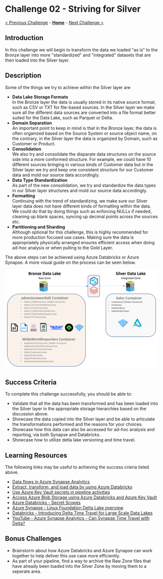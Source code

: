 # Challenge 02 - Striving for Silver

[< Previous Challenge](./Challenge-01.md) - **[Home](../README.md)** - [Next Challenge >](./Challenge-03.md)

## Introduction
In this challenge we will begin to transform the data we loaded "as is" to the Bronze layer into more "standardized" and "integrated" datasets that are then loaded into the Silver layer.


## Description
Some of the things we try to achieve within the Silver layer are
- __Data Lake Storage Formats__  
  In the Bronze layer the data is usually stored in its native source format, such as CSV or TXT for file-based sources. In the Silver layer we make sure all the different data sources are converted into a file format better suited for the Data Lake, such as Parquet or Delta.
- __Domain Separation__  
  An important point to keep in mind is that in the Bronze layer, the data is often organized based on the Source System or source object name, on the contrary, in the Silver layer the data is organized by Domain, such as Customer or Product. 
- __Consolidation__  
  We also try and consolidate the disparate data structures on the source side into a more conformed structure. For example, we could have 10 different sources bringing in various kinds of Customer data but in the Silver layer we try and keep one consistent structure for our Customer data and mold our source data accordingly.
- __Data Type Standardization__  
  As part of the new consolidation, we try and standardize the data types in our Silver layer structures and mold our source data accordingly.
- __Formatting__  
  Continuing with the trend of standardizing, we make sure our Silver layer data does not have different kinds of formatting within the data. We could do that by doing things such as enforcing NULLs if needed, cleaning up blank spaces, syncing up decimal points across the sources etc.
- __Partitioning and Sharding__  
  Although optional for this challenge, this is highly recommended for more production focused use cases. Making sure the data is appropriately physically arranged ensures efficient access when doing ad-hoc analysis or when pulling to the Gold Layer.
  
The above steps can be achieved using Azure Databricks or Azure Synapse.
A more visual guide on the process can be seen below.
  
![picture alt](../img/Silver.png) 
  
  
## Success Criteria
To complete this challenge successfully, you should be able to:
- Validate that all the data has been transformed and has been loaded into the Silver layer in the appropriate storage hierarchies based on the discussion above.
- Showcase the data copied into the Silver layer and be able to articulate the transformations performed and the reasons for your choices.
- Showcase how this data can also be accessed for ad-hoc analysis and reporting, via both Synapse and Databricks.
- Showcase how to utilize detla lake versioning and time travel.

## Learning Resources
The following links may be useful to achieving the success crieria listed above.
- [Data flows in Azure Synapse Analytics](https://learn.microsoft.com/en-us/azure/synapse-analytics/concepts-data-flow-overview) 
- [Extract, transform, and load data by using Azure Databricks](https://learn.microsoft.com/en-us/azure/databricks/scenarios/databricks-extract-load-sql-data-warehouse) 
- [Use Azure Key Vault secrets in pipeline activities](https://docs.microsoft.com/en-us/azure/data-factory/how-to-use-azure-key-vault-secrets-pipeline-activities)
- [Access Azure Blob Storage using Azure Databricks and Azure Key Vault](https://learn.microsoft.com/en-us/azure/key-vault/general/integrate-databricks-blob-storage)
- [Azure Databricks - Secret Scopes](https://learn.microsoft.com/en-us/azure/databricks/security/secrets/secret-scopes)
- [Azure Synapse - Linux Foundation Delta Lake overview](https://learn.microsoft.com/en-us/azure/synapse-analytics/spark/apache-spark-delta-lake-overview)
- [Databricks - Introducing Delta Time Travel for Large Scale Data Lakes](https://www.databricks.com/blog/2019/02/04/introducing-delta-time-travel-for-large-scale-data-lakes.html)
- [YouTube - Azure Synapse Analytics - Can Synapse Time Travel with Delta?](https://youtu.be/5LufBKIA2s4)

## Bonus Challenges 
- Brainstorm about how Azure Databricks and Azure Synapse can work together to help deliver this use case more efficiently.
- As part of your pipeline, find a way to archive the Raw Zone files that have already been loaded into the Silver Zone by moving them to a seperate area.
